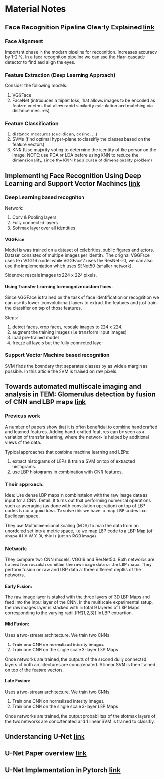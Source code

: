 # Material Notes

## Face Recognition Pipeline Clearly Explained [link](https://medium.com/backprop-labs/face-recognition-pipeline-clearly-explained-f57fc0082750)

### Face Alignment

Important phase in the modern pipeline for recognition.
Increases accuracy by 1-2 %. In a face recognition pipeline we can use the Haar-cascade detector to find and align the eyes.

### Feature Extraction (Deep Learning Approach)

Consider the following models:
1. VGGFace
2. FaceNet (introduces a triplet loss, that allows images to be encoded as featzre vectors that allow rapid similarity calculation and matching via distance mesures)


### Feature Classification
1. distance measures (euclidiean, cosine, ...)
2. SVMs (find optimal hyper-plane to classifiy the classes based on the feature vectors)
3. KNN (Use majority voting to determine the identity of the person on the image, NOTE: use PCA or LDA before using KNN to reduce the dimensionality, since the KNN has a curse of dimensionality problem)


## Implementing Face Recognition Using Deep Learning and Support Vector Machines [link](https://www.codemag.com/Article/2205081/Implementing-Face-Recognition-Using-Deep-Learning-and-Support-Vector-Machines)

### Deep Learning based recogniton

Network:
1. Conv & Pooling layers
2. Fully connected layers
3. Softmax layer over all identities

#### VGGFace

Model is was trained on a dataset of celebrities, public figures and actors. Dataset consisted of multiple images per identity. The original VGGFace uses teh VGG16 model while VGGFace2 uses the ResNet-50, we can also use the implementation which uses SENet50 (smaller network). 

Sidenote: rescale images to 224 x 224 pixels.


#### Using Transfer Learning to recognize custom faces.

Since VGGFace is trained on the task of face identification or recognition we can use its lower (convolutional) layers to extract the features and just train the classifier on top of those features.

Steps:

1. detect faces, crop faces, rescale images to 224 x 224.
2. augment the training images (i.e transform input images)
3. load pre-trained model
4. freeze all layers but the fully connected layer


### Support Vector Machine based recognition

SVM finds the boundary that separates classes by as wide a margin as possible. In this article the SVM is trained on raw pixels.

## Towards automated multiscale imaging and analysis in TEM: Glomerulus detection by fusion of CNN and LBP maps [link](https://openaccess.thecvf.com/content_ECCVW_2018/papers/11134/Wetzer_Towards_automated_multiscale_imaging_and_analysis_in_TEM_Glomerulus_detection_ECCVW_2018_paper.pdf)

### Previous work

A number of papers show that it is often beneficial to combine hand crafted and learned features. Adding hand-crafted features can be seen as a variation of transfer learning, where the network is helped by additional views of the data.

Typical approaches that combine machine learning and LBPs:
1. extract histograms of LBPs & train a SVM on top of extracted histograms.
2. use LBP histograms in combination with CNN features.

### Their approach:

Idea: Use dense LBP maps in combinataion with the raw image data as input for a CNN.
Detail: It turns out that performing numerical operations such as averaging (as done with convolution operation) on top of LBP codes is not a good idea. To solve this we have to map LBP codes into Euclidean space. 

They use Multidimensional Scaling (MDS) to map the data from an unordered set into a metric space, i.e we map LBP code to a LBP Map (of shape (H X W X 3), this is just an RGB image).

### Network:

They compare two CNN models: VGG16 and ResNet50. Both networks are trained from scratch on either the raw image data or the LBP maps. They perform fusion on raw and LBP data at three different depths of the networks. 

#### Early Fusion:

The raw image layer is staked with the three layers of 3D LBP Maps and feed into the input layer of the CNN. In the multiscale experimental setup, the raw images layer is stacked with in total 9 layeres of LBP Maps corresponding to the varying radii (R€{1,2,3}) in LBP extraction.


#### Mid Fusion:

Uses a two-stream architecture. We train two CNNs:

1. Train one CNN on normalized intesity images.
2. Train one CNN on the single scale 3-layer LBP Maps

Once networks are trained, the outputs of the second dully connected layers of both architectures are concatenated. A linear SVM is then trained on top of the feature vectors.


#### Late Fusion:

Uses a two-stream architecture. We train two CNNs:

1. Train one CNN on normalized intesity images.
2. Train one CNN on the single scale 3-layer LBP Maps

Once networks are trained, the output probabilites of the sfotmax layers of the two networks are concatenated and 1 linear SVM is trained to classifiy. 


## Understanding U-Net [link](https://towardsdatascience.com/understanding-u-net-61276b10f360)

## U-Net Paper overview [link](https://towardsdatascience.com/understanding-u-net-61276b10f360)

## U-Net Implementation in Pytorch [link](https://towardsdatascience.com/understanding-u-net-61276b10f360)